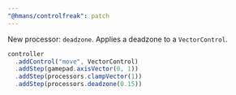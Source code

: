 ```yaml
---
"@hmans/controlfreak": patch
---
```


New processor: `deadzone`. Applies a deadzone to a `VectorControl`.

```ts
controller
  .addControl("move", VectorControl)
  .addStep(gamepad.axisVector(0, 1))
  .addStep(processors.clampVector(1))
  .addStep(processors.deadzone(0.15))
```

